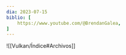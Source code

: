```yaml
---
dia: 2023-07-15
biblio: [
	https://www.youtube.com/@BrendanGalea,	
]
---
```










![[Vulkan/Índice#Archivos]]